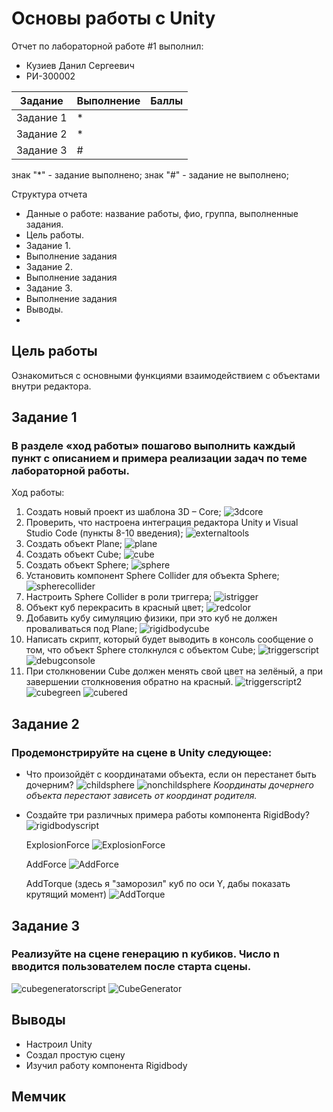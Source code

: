 # Основы работы с Unity
Отчет по лабораторной работе #1 выполнил:
- Кузиев Данил Сергеевич
- РИ-300002

| Задание | Выполнение | Баллы |
| ------ | ------ | ------ |
| Задание 1 | * |   |
| Задание 2 | * |   |
| Задание 3 | # |   |

знак "*" - задание выполнено; знак "#" - задание не выполнено;

<!--  [![N|Solid](https://cldup.com/dTxpPi9lDf.thumb.png)](https://nodesource.com/products/nsolid) -->

<!-- [![Build Status](https://travis-ci.org/joemccann/dillinger.svg?branch=master)](https://travis-ci.org/joemccann/dillinger) -->

Структура отчета

- Данные о работе: название работы, фио, группа, выполненные задания.
- Цель работы.
- Задание 1.
- Выполнение задания
- Задание 2.
- Выполнение задания
- Задание 3.
- Выполнение задания
- Выводы.
- 

## Цель работы
Ознакомиться с основными функциями взаимодействием с объектами внутри редактора.

## Задание 1
### В разделе «ход работы» пошагово выполнить каждый пункт с описанием и примера реализации задач по теме лабораторной работы.
Ход работы:
1) Создать новый проект из шаблона 3D – Core;
  ![3dcore](screenshots/3dcore.png)
2) Проверить, что настроена интеграция редактора Unity и Visual Studio Code
(пункты 8-10 введения);
  ![externaltools](screenshots/externaltools.png)
3) Создать объект Plane;
  ![plane](screenshots/plane.png)
4) Создать объект Cube;
  ![cube](screenshots/cube.png)
5) Создать объект Sphere;
  ![sphere](screenshots/sphere.png)
6) Установить компонент Sphere Collider для объекта Sphere;
  ![spherecollider](screenshots/spherecollider.png)
7) Настроить Sphere Collider в роли триггера;
  ![istrigger](screenshots/istrigger.png)
8) Объект куб перекрасить в красный цвет;
  ![redcolor](screenshots/redcolor.png)
9) Добавить кубу симуляцию физики, при это куб не должен проваливаться под Plane;
  ![rigidbodycube](screenshots/rigidbodycube.png)
10) Написать скрипт, который будет выводить в консоль сообщение о том, что объект Sphere столкнулся с объектом Cube;
  ![triggerscript](screenshots/triggerscript.png)
  ![debugconsole](screenshots/debugconsole.png)
11) При столкновении Cube должен менять свой цвет на зелёный, а при завершении столкновения обратно на красный.
  ![triggerscript2](screenshots/triggerscript2.png)
  ![cubegreen](screenshots/cubegreen.png)
  ![cubered](screenshots/cubered.png)


## Задание 2
### Продемонстрируйте на сцене в Unity следующее:
- Что произойдёт с координатами объекта, если он перестанет быть дочерним?
  ![childsphere](screenshots/childsphere.png)
  ![nonchildsphere](screenshots/nonchildsphere.png)
  *Координаты дочернего объекта перестают зависеть от координат родителя.*
  
- Создайте три различных примера работы компонента RigidBody?
  ![rigidbodyscript](screenshots/rigidbodyscript.png)
  
  ExplosionForce
  ![ExplosionForce](screenshots/ExplosionForce.gif)
  
  AddForce
  ![AddForce](screenshots/AddForce.gif)
  
  AddTorque (здесь я "заморозил" куб по оси Y, дабы показать крутящий момент)
  ![AddTorque](screenshots/AddTorque.gif)

## Задание 3
### Реализуйте на сцене генерацию n кубиков. Число n вводится пользователем после старта сцены.
  ![cubegeneratorscript](screenshots/cubegeneratorscript.png)
  ![CubeGenerator](screenshots/CubeGenerator.gif)

## Выводы
- Настроил Unity
- Создал простую сцену
- Изучил работу компонента Rigidbody

## Мемчик
